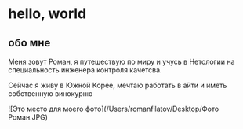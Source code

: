 # hello, world 

## обо мне 

Меня зовут Роман, я путешествую по миру и учусь в Нетологии на специальность инженера контроля качетсва.

Сейчас я живу в Южной Корее, мечтаю работать в айти и иметь собственную винокурню 

![Это место для моего фото](/Users/romanfilatov/Desktop/Фото Роман.JPG)

